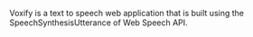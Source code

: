 Voxify is a text to speech web application that is built using the SpeechSynthesisUtterance of Web Speech API.
